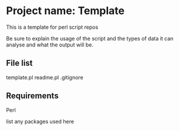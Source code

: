 Project name: Template
======================

This is a template for perl script repos

Be sure to explain the usage of the script and the types of data it can
analyse and what the output will be.

File list
---------
template.pl
readme.pl
.gitignore

Requirements
------------
Perl

list any packages used here
